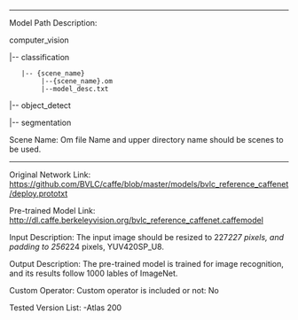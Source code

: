 *******************************************************************************
Model Path Description:

computer_vision

   |-- classification
   
       |-- {scene_name}
            |--{scene_name}.om
            |--model_desc.txt
            
   |-- object_detect
   
   |-- segmentation

Scene Name: Om file Name and upper directory name should be scenes to be used.
*******************************************************************************

Original Network Link:
https://github.com/BVLC/caffe/blob/master/models/bvlc_reference_caffenet/deploy.prototxt

Pre-trained Model Link:
http://dl.caffe.berkeleyvision.org/bvlc_reference_caffenet.caffemodel

Input Description:
The input image should be resized to 227*227 pixels, and padding to 256*224 pixels, YUV420SP_U8.

Output Description:
The pre-trained model is trained for image recognition, and its results follow 1000 lables of ImageNet.

Custom Operator:
Custom operator is included or not: No


Tested Version List:
-Atlas 200
